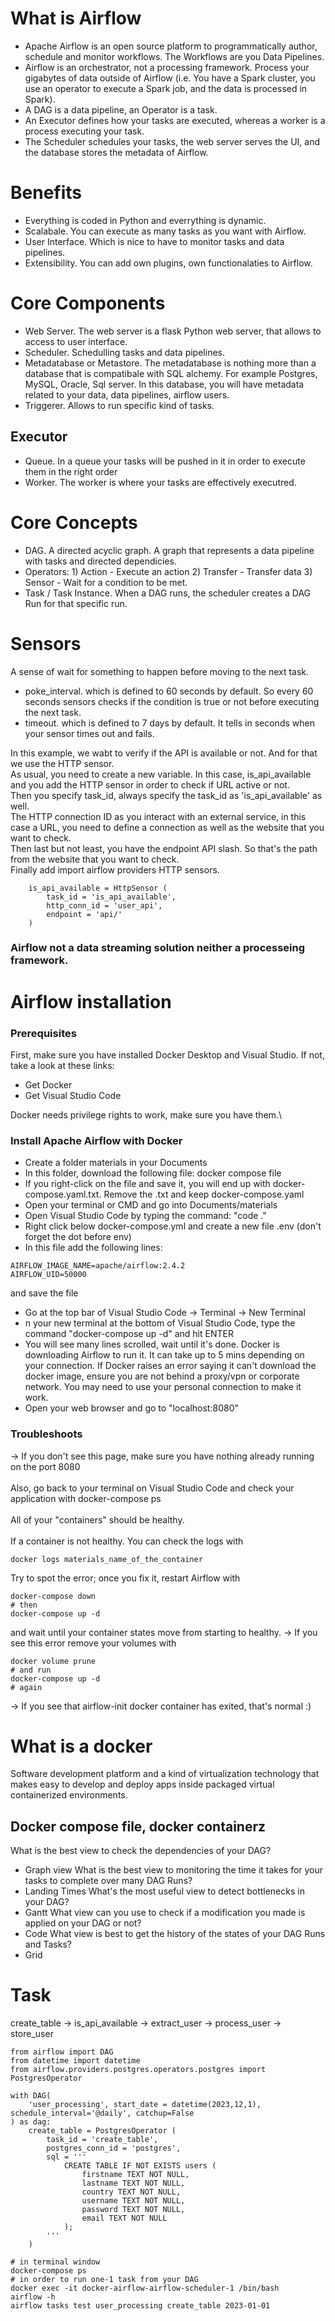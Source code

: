 # What is Airflow
* Apache Airflow is an open source platform to programmatically author, schedule and monitor workflows. The Workflows are you Data Pipelines.
* Airflow is an orchestrator, not a processing framework. Process your gigabytes of data outside of Airflow (i.e. You have a Spark cluster, you use an operator to execute a Spark job, and the data is processed in Spark).
* A DAG is a data pipeline, an Operator is a task.
* An Executor defines how your tasks are executed, whereas a worker is a process executing your task.
* The Scheduler schedules your tasks, the web server serves the UI, and the database stores the metadata of Airflow.

# Benefits
* Everything is coded in Python and everrything is dynamic. 
* Scalabale. You can execute as many tasks as you want with Airflow.
* User Interface. Which is nice to have to monitor tasks and data pipelines.
* Extensibility. You can add own plugins, own functionalaties to Airflow.

# Core Components
* Web Server. The web server is a flask Python web server, that allows to access to user interface.
* Scheduler. Schedulling tasks and data pipelines.
* Metadatabase or Metastore. The metadatabase is nothing more than a database that is compatibale with SQL alchemy. For example Postgres, MySQL, Oracle, Sql server. In this database, you will have metadata related to your data, data pipelines, airflow users.
* Triggerer. Allows to run specific kind of tasks.

## Executor
* Queue. In a queue your tasks will be pushed in it in order to execute them in the right order
* Worker. The worker is where your tasks are effectively executred.

#  Core Concepts
* DAG. A directed acyclic graph. A graph that represents a data pipeline with tasks and directed dependicies.
* Operators: 1) Action - Execute an action 2) Transfer - Transfer data 3) Sensor - Wait for a condition to be met.
* Task / Task Instance. When a DAG runs, the scheduler creates a DAG Run for that specific run.

# Sensors
A sense of wait for something to happen before moving to the next task.
* poke_interval. which is defined to 60 seconds by default. So every 60 seconds sensors checks if the condition is true or not before executing the next task.
* timeout. which is defined to 7 days by default. It tells in seconds when your sensor times out and fails.

In this example, we wabt to verify if the API is available or not. And for that we use the HTTP sensor.\
As usual, you need to create a new variable. In this case, is_api_available and you add the HTTP sensor in order to check if URL active or not.\
Then you specify task_id, always specify the task_id as 'is_api_available' as well.\
The HTTP connection ID as you interact with an external service, in this case a URL, you need to define a connection as well as the website that you want to check.\
Then last but not least, you have the endpoint API slash. So that's the path from the website that you want to check.\
Finally add import airflow providers HTTP sensors.
~~~
    is_api_available = HttpSensor (
        task_id = 'is_api_available',
        http_conn_id = 'user_api',
        endpoint = 'api/'
    )
~~~


### Airflow not a data streaming solution neither a processeing framework.

# Airflow installation
### Prerequisites
First, make sure you have installed Docker Desktop and Visual Studio. If not, take a look at these links:
* Get Docker
* Get Visual Studio Code

Docker needs privilege rights to work, make sure you have them.\

### Install Apache Airflow with Docker
* Create a folder materials in your Documents
* In this folder, download the following file: docker compose file
* If you right-click on the file and save it, you will end up with docker-compose.yaml.txt. Remove the .txt and keep docker-compose.yaml
* Open your terminal or CMD and go into Documents/materials
* Open Visual Studio Code by typing the command: "code ."
* Right click below docker-compose.yml and create a new file .env (don't forget the dot before env)
* In this file add the following lines:
~~~
AIRFLOW_IMAGE_NAME=apache/airflow:2.4.2
AIRFLOW_UID=50000
~~~
and save the file
* Go at the top bar of Visual Studio Code -> Terminal -> New Terminal
* n your new terminal at the bottom of Visual Studio Code, type the command "docker-compose up -d" and hit ENTER
* You will see many lines scrolled, wait until it's done. Docker is downloading Airflow to run it. It can take up to 5 mins depending on your connection. If Docker raises an error saying it can't download the docker image, ensure you are not behind a proxy/vpn or corporate network. You may need to use your personal connection to make it work.
* Open your web browser and go to "localhost:8080"

### Troubleshoots
-> If you don't see this page, make sure you have nothing already running on the port 8080\
\
Also, go back to your terminal on Visual Studio Code and check your application with docker-compose ps\
\
All of your "containers" should be healthy.\
\
If a container is not healthy. You can check the logs with 
~~~
docker logs materials_name_of_the_container
~~~
Try to spot the error; once you fix it, restart Airflow with
~~~
docker-compose down
# then 
docker-compose up -d
~~~
and wait until your container states move from starting to healthy.
-> If you see this error
remove your volumes with 
~~~
docker volume prune 
# and run 
docker-compose up -d 
# again
~~~
-> If you see that airflow-init docker container has exited, that's normal :)

# What is a docker
Software development platform and a kind of virtualization technology that makes easy to develop and deploy apps inside packaged virtual containerized environments.

## Docker compose file, docker containerz

What is the best view to check the dependencies of your DAG?
* Graph view
What is the best view to monitoring the time it takes for your tasks to complete over many DAG Runs?
* Landing Times
What's the most useful view to detect bottlenecks in your DAG?
* Gantt
What view can you use to check if a modification you made is applied on your DAG or not?
* Code
What view is best to get the history of the states of your DAG Runs and Tasks?
* Grid

# Task
create_table -> is_api_available -> extract_user -> process_user -> store_user

~~~
from airflow import DAG
from datetime import datetime
from airflow.providers.postgres.operators.postgres import PostgresOperator

with DAG(
    'user_processing', start_date = datetime(2023,12,1), schedule_interval='@daily', catchup=False
) as dag:
    create_table = PostgresOperator (
        task_id = 'create_table',
        postgres_conn_id = 'postgres',
        sql = '''
            CREATE TABLE IF NOT EXISTS users (
                firstname TEXT NOT NULL,
                lastname TEXT NOT NULL,
                country TEXT NOT NULL,
                username TEXT NOT NULL,
                password TEXT NOT NULL,
                email TEXT NOT NULL
            );
        '''
    )

~~~
~~~
# in terminal window
docker-compose ps
# in order to run one-1 task from your DAG
docker exec -it docker-airflow-airflow-scheduler-1 /bin/bash
airflow -h
airflow tasks test user_processing create_table 2023-01-01
~~~












